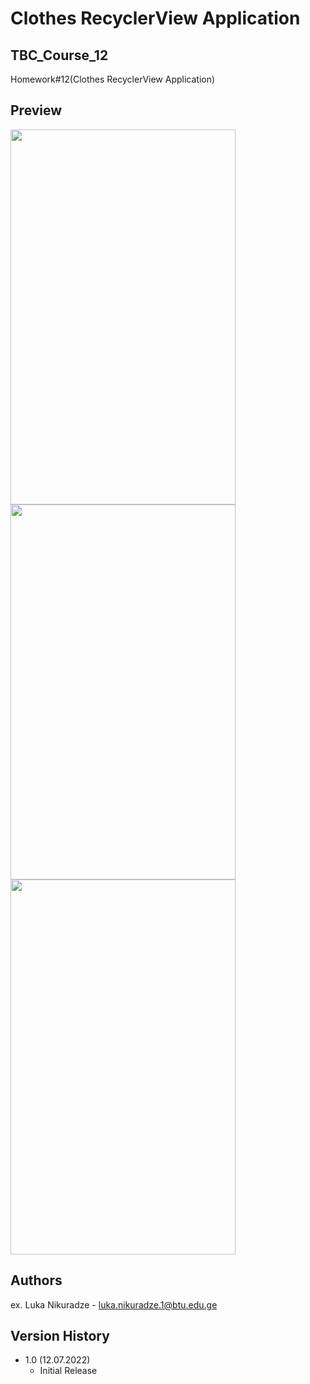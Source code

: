 
# Clothes RecyclerView Application
## TBC_Course_12
Homework#12(Clothes RecyclerView Application)



## Preview

<img src="https://firebasestorage.googleapis.com/v0/b/metaplayer-6d01c.appspot.com/o/davaleba12%2FScreenshot_1657627544.png?alt=media&token=55601af9-6b9f-46ac-81aa-c1a294fcda7d" width="360" height="600"/>  <img src="https://firebasestorage.googleapis.com/v0/b/metaplayer-6d01c.appspot.com/o/davaleba12%2FScreenshot_1657627552.png?alt=media&token=d318b1c3-8023-4151-8e1b-4d6798ad15f4" width="360" height="600"/>  <img src="https://firebasestorage.googleapis.com/v0/b/metaplayer-6d01c.appspot.com/o/davaleba12%2FScreenshot_1657627556.png?alt=media&token=23d581f7-ed49-4a14-bd05-118d5787736b" width="360" height="600"/>



## Authors

ex. Luka Nikuradze - luka.nikuradze.1@btu.edu.ge


## Version History

* 1.0 (12.07.2022)
    * Initial Release


